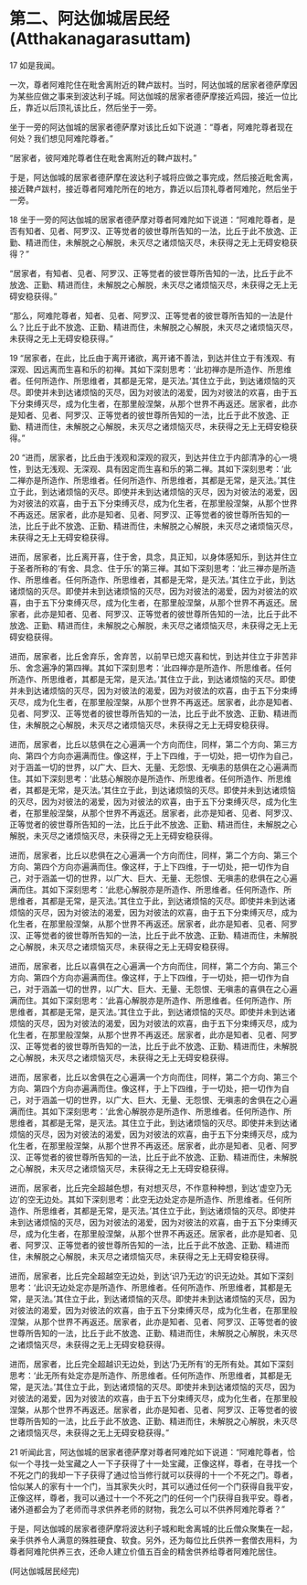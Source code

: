 # 第二、阿达伽城居民经(Atthakanagarasuttam)

17 如是我闻。

一次，尊者阿难陀住在毗舍离附近的鞞卢跋村。当时，阿达伽城的居家者德萨摩因为某些应做之事来到波达利子城。阿达伽城的居家者德萨摩接近鸡园，接近一位比丘，靠近以后顶礼该比丘，然后坐于一旁。

坐于一旁的阿达伽城的居家者德萨摩对该比丘如下说道：“尊者，阿难陀尊者现在何处？我们想见阿难陀尊者。”

“居家者，彼阿难陀尊者住在毗舍离附近的鞞卢跋村。”

于是，阿达伽城的居家者德萨摩在波达利子城将应做之事完成，然后接近毗舍离，接近鞞卢跋村，接近尊者阿难陀所在的地方，靠近以后顶礼尊者阿难陀，然后坐于一旁。

18 坐于一旁的阿达伽城的居家者德萨摩对尊者阿难陀如下说道：“阿难陀尊者，是否有知者、见者、阿罗汉、正等觉者的彼世尊所告知的一法，比丘于此不放逸、正勤、精进而住，未解脱之心解脱，未灭尽之诸烦恼灭尽，未获得之无上无碍安稳获得？”

“居家者，有知者、见者、阿罗汉、正等觉者的彼世尊所告知的一法，比丘于此不放逸、正勤、精进而住，未解脱之心解脱，未灭尽之诸烦恼灭尽，未获得之无上无碍安稳获得。”

“那么，阿难陀尊者，知者、见者、阿罗汉、正等觉者的彼世尊所告知的一法是什么？比丘于此不放逸、正勤、精进而住，未解脱之心解脱，未灭尽之诸烦恼灭尽，未获得之无上无碍安稳获得。”

19 “居家者，在此，比丘由于离开诸欲，离开诸不善法，到达并住立于有浅观、有深观、因远离而生喜和乐的初禅。其如下深刻思考：‘此初禅亦是所造作、所思维者。任何所造作、所思维者，其都是无常，是灭法。’其住立于此，到达诸烦恼的灭尽。即使并未到达诸烦恼的灭尽，因为对彼法的渴爱，因为对彼法的欢喜，由于五下分束缚灭尽，成为化生者，在那里般涅槃，从那个世界不再返还。居家者，此亦是知者、见者、阿罗汉、正等觉者的彼世尊所告知的一法，比丘于此不放逸、正勤、精进而住，未解脱之心解脱，未灭尽之诸烦恼灭尽，未获得之无上无碍安稳获得。”

20 “进而，居家者，比丘由于浅观和深观的寂灭，到达并住立于内部清净的心一境性，到达无浅观、无深观、具有因定而生喜和乐的第二禅。其如下深刻思考：‘此二禅亦是所造作、所思维者。任何所造作、所思维者，其都是无常，是灭法。’其住立于此，到达诸烦恼的灭尽。即使并未到达诸烦恼的灭尽，因为对彼法的渴爱，因为对彼法的欢喜，由于五下分束缚灭尽，成为化生者，在那里般涅槃，从那个世界不再返还。居家者，此亦是知者、见者、阿罗汉、正等觉者的彼世尊所告知的一法，比丘于此不放逸、正勤、精进而住，未解脱之心解脱，未灭尽之诸烦恼灭尽，未获得之无上无碍安稳获得。

进而，居家者，比丘离开喜，住于舍，具念，具正知，以身体感知乐，到达并住立于圣者所称的‘有舍、具念、住于乐’的第三禅。其如下深刻思考：‘此三禅亦是所造作、所思维者。任何所造作、所思维者，其都是无常，是灭法。’其住立于此，到达诸烦恼的灭尽。即使并未到达诸烦恼的灭尽，因为对彼法的渴爱，因为对彼法的欢喜，由于五下分束缚灭尽，成为化生者，在那里般涅槃，从那个世界不再返还。居家者，此亦是知者、见者、阿罗汉、正等觉者的彼世尊所告知的一法，比丘于此不放逸、正勤、精进而住，未解脱之心解脱，未灭尽之诸烦恼灭尽，未获得之无上无碍安稳获得。

进而，居家者，比丘舍弃乐，舍弃苦，以前早已熄灭喜和忧，到达并住立于非苦非乐、舍念遍净的第四禅。其如下深刻思考：‘此四禅亦是所造作、所思维者。任何所造作、所思维者，其都是无常，是灭法。’其住立于此，到达诸烦恼的灭尽。即使并未到达诸烦恼的灭尽，因为对彼法的渴爱，因为对彼法的欢喜，由于五下分束缚灭尽，成为化生者，在那里般涅槃，从那个世界不再返还。居家者，此亦是知者、见者、阿罗汉、正等觉者的彼世尊所告知的一法，比丘于此不放逸、正勤、精进而住，未解脱之心解脱，未灭尽之诸烦恼灭尽，未获得之无上无碍安稳获得。

进而，居家者，比丘以慈俱在之心遍满一个方向而住，同样，第二个方向、第三方向、第四个方向亦遍满而住。像这样，于上下四维，于一切处，把一切作为自己，对于涵盖一切的世界，以广大、巨大、无量、无怨恨、无嗔恚的慈俱在之心遍满而住。其如下深刻思考：‘此慈心解脱亦是所造作、所思维者。任何所造作、所思维者，其都是无常，是灭法。’其住立于此，到达诸烦恼的灭尽。即使并未到达诸烦恼的灭尽，因为对彼法的渴爱，因为对彼法的欢喜，由于五下分束缚灭尽，成为化生者，在那里般涅槃，从那个世界不再返还。居家者，此亦是知者、见者、阿罗汉、正等觉者的彼世尊所告知的一法，比丘于此不放逸、正勤、精进而住，未解脱之心解脱，未灭尽之诸烦恼灭尽，未获得之无上无碍安稳获得。

进而，居家者，比丘以悲俱在之心遍满一个方向而住，同样，第二个方向、第三个方向、第四个方向亦遍满而住。像这样，于上下四维，于一切处，把一切作为自己，对于涵盖一切的世界，以广大、巨大、无量、无怨恨、无嗔恚的悲俱在之心遍满而住。其如下深刻思考：‘此悲心解脱亦是所造作、所思维者。任何所造作、所思维者，其都是无常，是灭法。’其住立于此，到达诸烦恼的灭尽。即使并未到达诸烦恼的灭尽，因为对彼法的渴爱，因为对彼法的欢喜，由于五下分束缚灭尽，成为化生者，在那里般涅槃，从那个世界不再返还。居家者，此亦是知者、见者、阿罗汉、正等觉者的彼世尊所告知的一法，比丘于此不放逸、正勤、精进而住，未解脱之心解脱，未灭尽之诸烦恼灭尽，未获得之无上无碍安稳获得。

进而，居家者，比丘以喜俱在之心遍满一个方向而住，同样，第二个方向、第三个方向、第四个方向亦遍满而住。像这样，于上下四维，于一切处，把一切作为自己，对于涵盖一切的世界，以广大、巨大、无量、无怨恨、无嗔恚的喜俱在之心遍满而住。其如下深刻思考：‘此喜心解脱亦是所造作、所思维者。任何所造作、所思维者，其都是无常，是灭法。’其住立于此，到达诸烦恼的灭尽。即使并未到达诸烦恼的灭尽，因为对彼法的渴爱，因为对彼法的欢喜，由于五下分束缚灭尽，成为化生者，在那里般涅槃，从那个世界不再返还。居家者，此亦是知者、见者、阿罗汉、正等觉者的彼世尊所告知的一法，比丘于此不放逸、正勤、精进而住，未解脱之心解脱，未灭尽之诸烦恼灭尽，未获得之无上无碍安稳获得。

进而，居家者，比丘以舍俱在之心遍满一个方向而住，同样，第二个方向、第三个方向、第四个方向亦遍满而住。像这样，于上下四维，于一切处，把一切作为自己，对于涵盖一切的世界，以广大、巨大、无量、无怨恨、无嗔恚的舍俱在之心遍满而住。其如下深刻思考：‘此舍心解脱亦是所造作、所思维者。任何所造作、所思维者，其都是无常，是灭法。其住立于此，到达诸烦恼的灭尽。即使并未到达诸烦恼的灭尽，因为对彼法的渴爱，因为对彼法的欢喜，由于五下分束缚灭尽，成为化生者，在那里般涅槃，从那个世界不再返还。居家者，此亦是知者、见者、阿罗汉、正等觉者的彼世尊所告知的一法，比丘于此不放逸、正勤、精进而住，未解脱之心解脱，未灭尽之诸烦恼灭尽，未获得之无上无碍安稳获得。

进而，居家者，比丘完全超越色想，有对想灭尽，不作意种种想，到达‘虚空乃无边’的空无边处。其如下深刻思考：此空无边处定亦是所造作、所思维者。任何所造作、所思维者，其都是无常，是灭法。’其住立于此，到达诸烦恼的灭尽。即使并未到达诸烦恼的灭尽，因为对彼法的渴爱，因为对彼法的欢喜，由于五下分束缚灭尽，成为化生者，在那里般涅槃，从那个世界不再返还。居家者，此亦是知者、见者、阿罗汉、正等觉者的彼世尊所告知的一法，比丘于此不放逸、正勤、精进而住，未解脱之心解脱，未灭尽之诸烦恼灭尽，未获得之无上无碍安稳获得。

进而，居家者，比丘完全超越空无边处，到达‘识乃无边’的识无边处。其如下深刻思考：‘此识无边处定亦是所造作、所思维者。任何所造作、所思维者，其都是无常，是灭法。’其住立于此，到达诸烦恼的灭尽。即使并未到达诸烦恼的灭尽，因为对彼法的渴爱，因为对彼法的欢喜，由于五下分束缚灭尽，成为化生者，在那里般涅槃，从那个世界不再返还。居家者，此亦是知者、见者、阿罗汉、正等觉者的彼世尊所告知的一法，比丘于此不放逸、正勤、精进而住，未解脱之心解脱，未灭尽之诸烦恼灭尽，未获得之无上无碍安稳获得。

进而，居家者，比丘完全超越识无边处，到达‘乃无所有’的无所有处。其如下深刻思考：‘此无所有处定亦是所造作、所思维者。任何所造作、所思维者，其都是无常，是灭法。’其住立于此，到达诸烦恼的灭尽。即使并未到达诸烦恼的灭尽，因为对彼法的渴爱，因为对彼法的欢喜，由于五下分束缚灭尽，成为化生者，在那里般涅槃，从那个世界不再返还。居家者，此亦是知者、见者、阿罗汉、正等觉者的彼世尊所告知的一法，比丘于此不放逸、正勤、精进而住，未解脱之心解脱，未灭尽之诸烦恼灭尽，未获得之无上无碍安稳获得。”

21 听闻此言，阿达伽城的居家者德萨摩对尊者阿难陀如下说道：“阿难陀尊者，恰似一个寻找一处宝藏之人一下子获得了十一处宝藏，正像这样，尊者，在寻找一个不死之门的我却一下子获得了通过恰当修行就可以获得的十一个不死之门。尊者，恰似某人的家有十一个门，当其家失火时，其可以通过任何一个门获得自我平安，正像这样，尊者，我可以通过十一个不死之门的任何一个门获得自我平安。尊者，诸外道都会为了老师而寻求供养老师的财物，我怎么可以不供养阿难陀尊者？”

于是，阿达伽城的居家者德萨摩将波达利子城和毗舍离城的比丘僧众聚集在一起，亲手供养令人满意的殊胜硬食、软食。另外，还为每位比丘供养一套僧衣用料，为尊者阿难陀供养三衣，还命人建立价值五百金的精舍供养给尊者阿难陀居住。

(阿达伽城居民经完)
